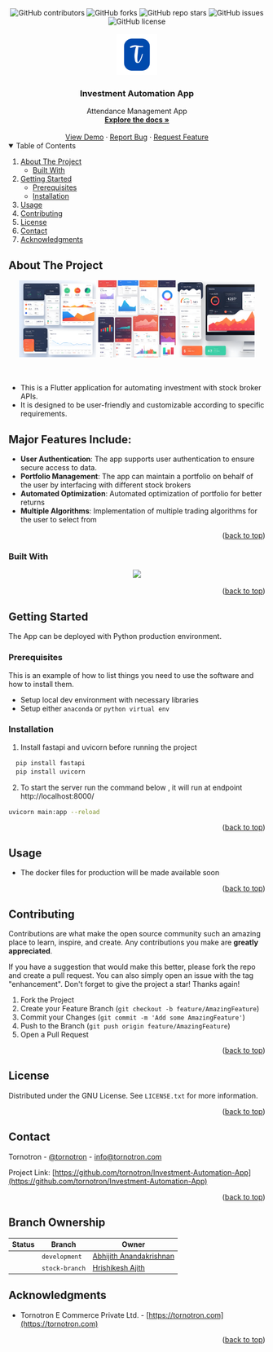 <div align="center">
<img alt="GitHub contributors" src="https://img.shields.io/github/contributors/tornotron/Investment-Automation-App?style=for-the-badge">
<img alt="GitHub forks" src="https://img.shields.io/github/forks/tornotron/Investment-Automation-App?style=for-the-badge">
<img alt="GitHub repo stars" src="https://img.shields.io/github/stars/tornotron/Investment-Automation-App?style=for-the-badge">
<img alt="GitHub issues" src="https://img.shields.io/github/issues-raw/tornotron/Investment-Automation-App?style=for-the-badge">
<img alt="GitHub license" src="https://img.shields.io/github/license/tornotron/Investment-Automation-App?style=for-the-badge">
</div>

<!-- PROJECT LOGO -->
<br />
<div align="center">
  <a href="https://github.com/tornotron">
    <img src="favicon.png" alt="Logo" width="80" height="80">
  </a>
  <h3 align="center">Investment Automation App</h3>
  <div align="center">
    Attendance Management App  
    <br />
    <a href="https://github.com/tornotron/Investment-Automation-App/docs/README.md"><strong>Explore the docs »</strong></a>
    <br />
    <br />
    <a href="https://github.com/tornotron/Investment-Automation-App/demo/README.md">View Demo</a>
    ·
    <a href="https://github.com/tornotron/Investment-Automation-App/issues">Report Bug</a>
    ·
    <a href="https://github.com/tornotron/Investment-Automation-App/issues">Request Feature</a>
  </div>
</div>

<!-- TABLE OF CONTENTS -->
<details open>
  <summary>Table of Contents</summary>
  <ol>
    <li>
      <a href="#about-the-project">About The Project</a>
      <ul>
        <li><a href="#built-with">Built With</a></li>
      </ul>
    </li>
    <li>
      <a href="#getting-started">Getting Started</a>
      <ul>
        <li><a href="#prerequisites">Prerequisites</a></li>
        <li><a href="#installation">Installation</a></li>
      </ul>
    </li>
    <li><a href="#usage">Usage</a></li>
    <li><a href="#contributing">Contributing</a></li>
    <li><a href="#license">License</a></li>
    <li><a href="#contact">Contact</a></li>
    <li><a href="#acknowledgments">Acknowledgments</a></li>
  </ol>
</details>

<!-- ABOUT THE PROJECT -->
## About The Project

<div align="center">
  <img alt="Product Image 1" width="30%" height="30%" src="Investment-Automation-App-Dashboard-1.png">
  <img alt="Product Image 1" width="30%" height="30%" src="Investment-Automation-App-Dashboard-2.png">
  <img alt="Product Image 1" width="30%" height="30%" src="Investment-Automation-App-Dashboard-3.png">
 
  <!-- Add vertical space -->
  <br>  
  <br>  
  <br>  

</div>

* This is a Flutter application for automating investment with stock broker APIs.
* It is designed to be user-friendly and customizable according to specific requirements.

## Major Features Include:

- **User Authentication**: The app supports user authentication to ensure secure access to data.
- **Portfolio Management**: The app can maintain a portfolio on behalf of the user by interfacing with different stock brokers
- **Automated Optimization**: Automated optimization of portfolio for better returns
- **Multiple Algorithms**: Implementation of multiple trading algorithms for the user to select from

<p align="right">(<a href="#readme-top">back to top</a>)</p>

### Built With

<!-- Using Devicon font -->
<!-- <img height="50px" width="50px" src="https://cdn.jsdelivr.net/gh/devicons/devicon/icons/flutter/flutter-original.svg" /> -->  
<!-- * [![Flutter][Flutter-Icon]][https://flutter.dev] -->

<!-- Using skill-icons -->
<p align="center">
  <a href="https://skillicons.dev">
    <img src="https://skillicons.dev/icons?i=python,fastapi,sqlite,vscode,neovim,docker,kubernetes,dynamodb,kubernetes" />
  </a>
</p>

<p align="right">(<a href="#readme-top">back to top</a>)</p>

<!-- Using Shields.io and Simple Icons -->
<!-- <img src="https://img.shields.io/badge/Flutter-20232A?style=for-the-badge&logo=flutter&logoColor=61DAFB" />   -->


<!-- GETTING STARTED -->
## Getting Started

The App can be deployed with Python production environment.

### Prerequisites

This is an example of how to list things you need to use the software and how to install them.

* Setup local dev environment with necessary libraries
* Setup either `anaconda` or `python virtual env`

### Installation

1. Install fastapi and uvicorn before running the project
```bash
  pip install fastapi
  pip install uvicorn
```

2. To start the server run the command below , it will run at endpoint http://localhost:8000/
```bash
uvicorn main:app --reload
```

<p align="right">(<a href="#readme-top">back to top</a>)</p>



<!-- USAGE EXAMPLES -->
## Usage

* The docker files for production will be made available soon

<p align="right">(<a href="#readme-top">back to top</a>)</p>

<!-- CONTRIBUTING -->
## Contributing

Contributions are what make the open source community such an amazing place to learn, inspire, and create. Any contributions you make are **greatly appreciated**.

If you have a suggestion that would make this better, please fork the repo and create a pull request. You can also simply open an issue with the tag "enhancement".
Don't forget to give the project a star! Thanks again!

1. Fork the Project
2. Create your Feature Branch (`git checkout -b feature/AmazingFeature`)
3. Commit your Changes (`git commit -m 'Add some AmazingFeature'`)
4. Push to the Branch (`git push origin feature/AmazingFeature`)
5. Open a Pull Request

<p align="right">(<a href="#readme-top">back to top</a>)</p>



<!-- LICENSE -->
## License

Distributed under the GNU License. See `LICENSE.txt` for more information.

<p align="right">(<a href="#readme-top">back to top</a>)</p>



<!-- CONTACT -->
## Contact

Tornotron - [@tornotron](https://twitter.com/tornotron) - info@tornotron.com 

Project Link: [https://github.com/tornotron/Investment-Automation-App](https://github.com/tornotron/Investment-Automation-App)

<p align="right">(<a href="#readme-top">back to top</a>)</p>

## Branch Ownership

 | Status | Branch | Owner
 | --- | --- | ---
 |  | `development` | [Abhijith Anandakrishnan](abhijithananthan@gmail.com)
 |  | `stock-branch` | [Hrishikesh Ajith](hrishikeshajith0@gmail.com)


<!-- ACKNOWLEDGMENTS -->
## Acknowledgments

* Tornotron E Commerce Private Ltd. - [https://tornotron.com](https://tornotron.com)

<p align="right">(<a href="#readme-top">back to top</a>)</p>

